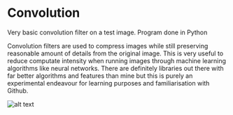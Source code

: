 # Convolution
Very basic convolution filter on a test image. Program done in Python

Convolution filters are used to compress images while still preserving reasonable amount of details from the original image. This is very useful to reduce computate intensity when running images through machine learning algorithms like neural networks. There are definitely libraries out there with far better algorithms and features than mine but this is purely an experimental endeavour for learning purposes and familiarisation with Github.   

![alt text](https://github.com/kalfiq/Convolution/blob/main/test.jpg)
